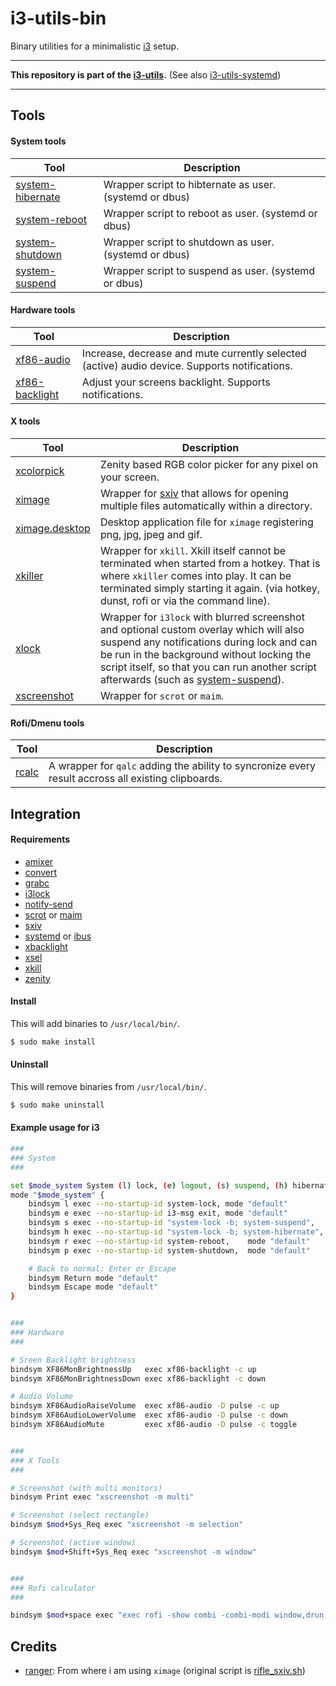 # i3-utils-bin

Binary utilities for a minimalistic [i3](https://github.com/i3/i3) setup.

---

**This repository is part of the [i3-utils](https://github.com/cytopia/i3-utils).** (See also [i3-utils-systemd](https://github.com/cytopia/i3-utils-systemd))

---

## Tools

#### System tools

| Tool | Description |
|------|-------------|
| [system-hibernate](bin/system-hibernate) | Wrapper script to hibternate as user. (systemd or dbus) |
| [system-reboot](bin/system-reboot)       | Wrapper script to reboot as user. (systemd or dbus)     |
| [system-shutdown](bin/system-shutdown)   | Wrapper script to shutdown as user. (systemd or dbus)   |
| [system-suspend](bin/system-suspend)     | Wrapper script to suspend as user. (systemd or dbus)    |

#### Hardware tools

| Tool | Description |
|------|-------------|
| [xf86-audio](bin/xf86-audio)             | Increase, decrease and mute currently selected (active) audio device. Supports notifications. |
| [xf86-backlight](bin/xf86-backlight)     | Adjust your screens backlight. Supports notifications. |

#### X tools

| Tool | Description |
|------|-------------|
| [xcolorpick](bin/xcolorpick) | Zenity based RGB color picker for any pixel on your screen. |
| [ximage](bin/ximage)         | Wrapper for [sxiv](https://github.com/muennich/sxiv) that allows for opening multiple files automatically within a directory. |
| [ximage.desktop](applications/ximage.desktop) | Desktop application file for `ximage` registering png, jpg, jpeg and gif. |
| [xkiller](bin/xkiller)       | Wrapper for `xkill`. Xkill itself cannot be terminated when started from a hotkey. That is where `xkiller` comes into play. It can be terminated simply starting it again. (via hotkey, dunst, rofi or via the command line). |
| [xlock](bin/xlock)           | Wrapper for `i3lock` with blurred screenshot and optional custom overlay which will also suspend any notifications during lock and can be run in the background without locking the script itself, so that you can run another script afterwards (such as [system-suspend](bin/system-suspend)). |
| [xscreenshot](bin/xscreenshot) | Wrapper for `scrot` or `maim`. |

#### Rofi/Dmenu tools

| Tool | Description |
|------|-------------|
| [rcalc](bin/rcalc) | A wrapper for `qalc` adding the ability to syncronize every result accross all existing clipboards. |


## Integration

#### Requirements

* [amixer](https://linux.die.net/man/1/amixer)
* [convert](https://linux.die.net/man/1/convert)
* [grabc](http://www.muquit.com/muquit/software/grabc/grabc.html)
* [i3lock](https://github.com/i3/i3lock)
* [notify-send](https://man.cx/notify-send)
* [scrot](https://man.cx/scrot) or [maim](https://github.com/naelstrof/maim)
* [sxiv](https://github.com/muennich/sxiv)
* [systemd](https://github.com/systemd/systemd) or [ibus](https://github.com/ibus/ibus)
* [xbacklight](https://linux.die.net/man/1/xbacklight)
* [xsel](https://github.com/kfish/xsel)
* [xkill](https://linux.die.net/man/1/xkill)
* [zenity](https://github.com/GNOME/zenity)

#### Install

This will add binaries to `/usr/local/bin/`.

```bash
$ sudo make install
```

#### Uninstall

This will remove binaries from `/usr/local/bin/`.

```bash
$ sudo make uninstall
```

#### Example usage for i3

```bash
###
### System
###

set $mode_system System (l) lock, (e) logout, (s) suspend, (h) hibernate, (r) reboot, (p) poweroff
mode "$mode_system" {
	bindsym l exec --no-startup-id system-lock, mode "default"
	bindsym e exec --no-startup-id i3-msg exit, mode "default"
	bindsym s exec --no-startup-id "system-lock -b; system-suspend",   mode "default"
	bindsym h exec --no-startup-id "system-lock -b; system-hibernate", mode "default"
	bindsym r exec --no-startup-id system-reboot,    mode "default"
	bindsym p exec --no-startup-id system-shutdown,  mode "default"

	# Back to normal: Enter or Escape
	bindsym Return mode "default"
	bindsym Escape mode "default"
}


###
### Hardware
###

# Sreen Backlight brightness
bindsym XF86MonBrightnessUp   exec xf86-backlight -c up
bindsym XF86MonBrightnessDown exec xf86-backlight -c down

# Audio Volume
bindsym XF86AudioRaiseVolume  exec xf86-audio -D pulse -c up
bindsym XF86AudioLowerVolume  exec xf86-audio -D pulse -c down
bindsym XF86AudioMute         exec xf86-audio -D pulse -c toggle


###
### X Tools
###

# Screenshot (with multi monitors)
bindsym Print exec "xscreenshot -m multi"

# Screenshot (select rectangle)
bindsym $mod+Sys_Req exec "xscreenshot -m selection"

# Screenshot (active window)
bindsym $mod+Shift+Sys_Req exec "xscreenshot -m window"


###
### Rofi calculator
###

bindsym $mod+space exec "exec rofi -show combi -combi-modi window,drun,run -modi combi,'calc:rcalc' -sidebar-mode"
```

## Credits

* [ranger](https://github.com/ranger/ranger): From where i am using `ximage` (original script is [rifle_sxiv.sh](https://github.com/ranger/ranger/blob/master/examples/rifle_sxiv.sh))

